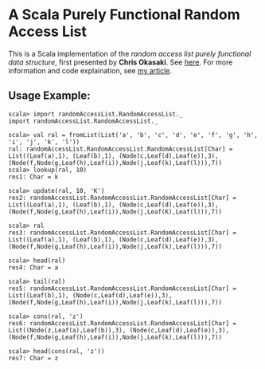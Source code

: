 A Scala Purely Functional Random Access List
============================================

This is a Scala implementation of the _random access list purely functional data structure_, first presented by **Chris Okasaki**. See [here](http://citeseerx.ist.psu.edu/viewdoc/download?doi=10.1.1.55.5156&rep=rep1&type=pdf). For more information and code explaination, see [my article](https://medium.com/@baseerhk/a-purely-functional-random-access-list-in-scala-d316a7b9c108).

Usage Example:
--------------
```
scala> import randomAccessList.RandomAccessList._
import randomAccessList.RandomAccessList._

scala> val ral = fromList(List('a', 'b', 'c', 'd', 'e', 'f', 'g', 'h', 'i', 'j', 'k', 'l'))
ral: randomAccessList.RandomAccessList.RandomAccessList[Char] = List((Leaf(a),1), (Leaf(b),1), (Node(c,Leaf(d),Leaf(e)),3), (Node(f,Node(g,Leaf(h),Leaf(i)),Node(j,Leaf(k),Leaf(l))),7))
scala> lookup(ral, 10)
res1: Char = k

scala> update(ral, 10, 'K')
res2: randomAccessList.RandomAccessList.RandomAccessList[Char] = List((Leaf(a),1), (Leaf(b),1), (Node(c,Leaf(d),Leaf(e)),3), (Node(f,Node(g,Leaf(h),Leaf(i)),Node(j,Leaf(K),Leaf(l))),7))

scala> ral
res3: randomAccessList.RandomAccessList.RandomAccessList[Char] = List((Leaf(a),1), (Leaf(b),1), (Node(c,Leaf(d),Leaf(e)),3), (Node(f,Node(g,Leaf(h),Leaf(i)),Node(j,Leaf(k),Leaf(l))),7))

scala> head(ral)
res4: Char = a

scala> tail(ral)
res5: randomAccessList.RandomAccessList.RandomAccessList[Char] = List((Leaf(b),1), (Node(c,Leaf(d),Leaf(e)),3), (Node(f,Node(g,Leaf(h),Leaf(i)),Node(j,Leaf(k),Leaf(l))),7))

scala> cons(ral, 'z')
res6: randomAccessList.RandomAccessList.RandomAccessList[Char] = List((Node(z,Leaf(a),Leaf(b)),3), (Node(c,Leaf(d),Leaf(e)),3), (Node(f,Node(g,Leaf(h),Leaf(i)),Node(j,Leaf(k),Leaf(l))),7))

scala> head(cons(ral, 'z'))
res7: Char = z
```

